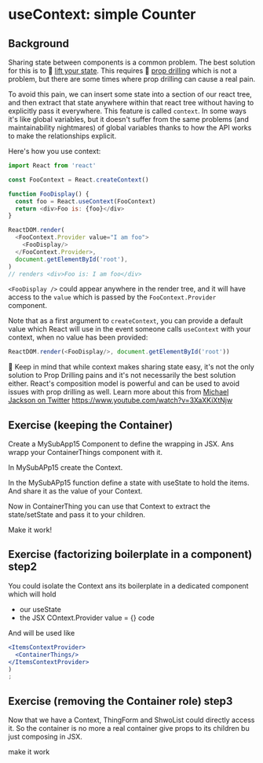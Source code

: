 # useContext: simple Counter

## Background

Sharing state between components is a common problem. The best solution for this is to
📜 [lift your state](https://reactjs.org/docs/lifting-state-up.html). This requires
📜 [prop drilling](https://kentcdodds.com/blog/prop-drilling) which is not a problem, but there are some times where
prop drilling can cause a real pain.

To avoid this pain, we can insert some state into a section of our react tree, and then extract that state anywhere
within that react tree without having to explicitly pass it everywhere. This feature is called `context`. In some ways
it's like global variables, but it doesn't suffer from the same problems (and maintainability nightmares) of global
variables thanks to how the API works to make the relationships explicit.

Here's how you use context:

```javascript
import React from 'react'

const FooContext = React.createContext()

function FooDisplay() {
  const foo = React.useContext(FooContext)
  return <div>Foo is: {foo}</div>
}

ReactDOM.render(
  <FooContext.Provider value="I am foo">
    <FooDisplay/>
  </FooContext.Provider>,
  document.getElementById('root'),
)
// renders <div>Foo is: I am foo</div>
```

`<FooDisplay />` could appear anywhere in the render tree, and it will have access to the `value` which is passed by
the `FooContext.Provider` component.

Note that as a first argument to `createContext`, you can provide a default value which React will use in the event
someone calls `useContext` with your context, when no value has been provided:

```javascript
ReactDOM.render(<FooDisplay/>, document.getElementById('root'))
```

🦉 Keep in mind that while context makes sharing state easy, it's not the only solution to Prop Drilling pains and it's
not necessarily the best solution either. React's composition model is powerful and can be used to avoid issues with
prop drilling as well. Learn more about this from
[Michael Jackson on Twitter](https://twitter.com/mjackson/status/1195495535483817984)
https://www.youtube.com/watch?v=3XaXKiXtNjw

## Exercise (keeping the Container)

Create a MySubApp15 Component to define the wrapping in JSX. Ans wrapp your ContainerThings component with it.

In MySubAPp15 create the Context.

In the MySubAPp15 function define a state with useState to hold the items. And share it as the value of your Context.

Now in ContainerThing you can use that Context to extract the state/setState and pass it to your children.

Make it work!

## Exercise (factorizing boilerplate in a component) step2

You could isolate the Context ans its boilerplate in a dedicated component which will hold

- our useState
- the JSX COntext.Provider value = {} code

And will be used like

````jsx
<ItemsContextProvider>
  <ContainerThings/>
</ItemsContextProvider>
)
;
````

## Exercise (removing the Container role) step3

Now that we have a Context, ThingForm and ShwoList could directly access it. So the container is no more a real
container give props to its children bu just composing in JSX.

make it work
